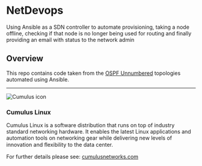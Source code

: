 # NetDevops
Using Ansible as a SDN controller to automate provisioning, taking a node offline, checking if that node is no longer being used for routing and finally providing an email with status to the network admin

## Overview

This repo contains code taken from the [OSPF Unnumbered](http://docs.cumulusnetworks.com/display/CL25/Open+Shortest+Path+First+-+OSPF+-+Protocol) topologies automated using Ansible.

***

![Cumulus icon](http://cumulusnetworks.com/static/cumulus/img/logo_2014.png)

### Cumulus Linux

Cumulus Linux is a software distribution that runs on top of industry standard 
networking hardware. It enables the latest Linux applications and automation 
tools on networking gear while delivering new levels of innovation and 
ﬂexibility to the data center.

For further details please see: [cumulusnetworks.com](http://www.cumulusnetworks.com)
